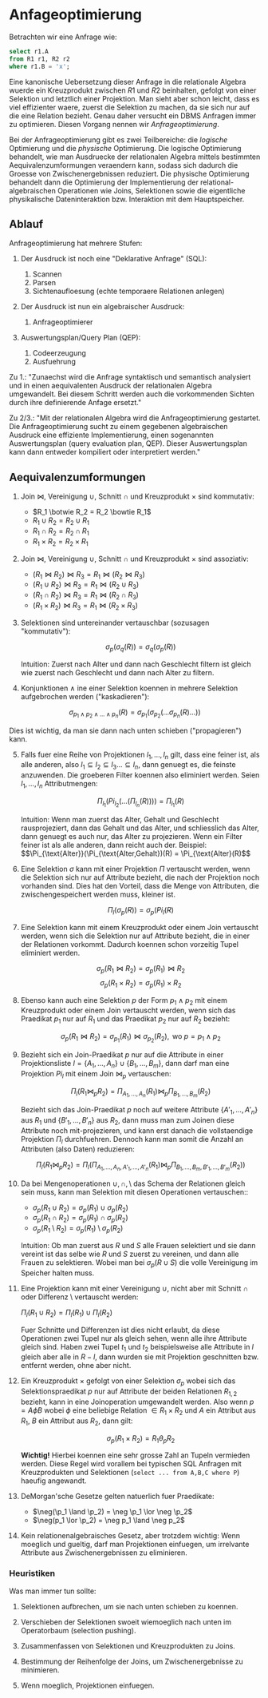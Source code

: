 # Anfageoptimierung

Betrachten wir eine Anfrage wie:

```sql
select r1.A
from R1 r1, R2 r2
where r1.B = 'x';
```

Eine kanonische Uebersetzung dieser Anfrage in die relationale Algebra wuerde
ein Kreuzprodukt zwischen $R1$ und $R2$ beinhalten, gefolgt von einer Selektion
und letztlich einer Projektion. Man sieht aber schon leicht, dass es viel
effizienter waere, zuerst die Selektion zu machen, da sie sich nur auf die eine
Relation bezieht. Genau daher versucht ein DBMS Anfragen immer zu
optimieren. Diesen Vorgang nennen wir *Anfrageoptimierung*.

Bei der Anfrageoptimierung gibt es zwei Teilbereiche: die *logische* Optimierung
und die *physische* Optimierung. Die logische Optimierung behandelt, wie man
Ausdruecke der relationalen Algebra mittels bestimmten Aequivalenzumformungen
veraendern kann, sodass sich dadurch die Groesse von Zwischenergebnissen
reduziert. Die physische Optimierung behandelt dann die Optimierung der
Implementierung der relational-algebraischen Operationen wie Joins, Selektionen
sowie die eigentliche physikalische Dateninteraktion bzw. Interaktion mit dem
Hauptspeicher.

## Ablauf

Anfrageoptimierung hat mehrere Stufen:

1. Der Ausdruck ist noch eine "Deklarative Anfrage" (SQL):
   1. Scannen
   2. Parsen
   3. Sichtenaufloesung (echte temporaere Relationen anlegen)

2. Der Ausdruck ist nun ein algebraischer Ausdruck:
   1. Anfrageoptimierer

3. Auswertungsplan/Query Plan (QEP):
   1. Codeerzeugung
   2. Ausfuehrung

Zu 1.: "Zunaechst wird die Anfrage syntaktisch und semantisch analysiert und in
einen aequivalenten Ausdruck der relationalen Algebra umgewandelt. Bei diesem
Schritt werden auch die vorkommenden Sichten durch ihre definierende Anfage
ersetzt."

Zu 2/3.: "Mit der relationalen Algebra wird die Anfrageoptimierung
gestartet. Die Anfrageoptimierung sucht zu einem gegebenen algebraischen
Ausdruck eine effiziente Implementierung, einen sogenannten Auswertungsplan
(query evaluation plan, QEP). Dieser Auswertungsplan kann dann entweder
kompiliert oder interpretiert werden."

## Aequivalenzumformungen

1. Join $\bowtie$, Vereinigung $\cup$, Schnitt $\cap$ und Kreuzprodukt $\times$
   sind kommutativ:

   * $R_1 \botwie R_2 = R_2 \bowtie R_1$
   * $R_1 \cup R_2 = R_2 \cup R_1$
   * $R_1 \cap R_2 = R_2 \cap R_1$
   * $R_1 \times R_2 = R_2 \times R_1$

2. Join $\bowtie$, Vereinigung $\cup$, Schnitt $\cap$ und Kreuzprodukt $\times$
   sind assoziativ:

   * $(R_1 \bowtie R_2) \bowtie R_3 = R_1 \bowtie (R_2 \bowtie R_3)$
   * $(R_1 \cup R_2) \bowtie R_3 = R_1 \bowtie (R_2 \cup R_3)$
   * $(R_1 \cap R_2) \bowtie R_3 = R_1 \bowtie (R_2 \cap R_3)$
   * $(R_1 \times R_2) \bowtie R_3 = R_1 \bowtie (R_2 \times R_3)$

3. Selektionen sind untereinander vertauschbar (sozusagen "kommutativ"):

   $$\sigma_p(\sigma_q(R)) = \sigma_q(\sigma_p(R))$$

   Intuition: Zuerst nach Alter und dann nach Geschlecht filtern ist gleich wie
   zuerst nach Geschlecht und dann nach Alter zu filtern.

4. Konjunktionen $\land$ ine einer Selektion koennen in mehrere Selektion
   aufgebrochen werden ("kaskadieren"):

  $$\sigma_{p_1 \land p_2 \land ... \land p_n}(R) =
  \sigma_{p_1}(\sigma_{p_2}(...\sigma_{p_n}(R)...))$$

Dies ist wichtig, da man sie dann nach unten schieben ("propagieren") kann.

5. Falls fuer eine Reihe von Projektionen $l_1, ..., l_n$ gilt, dass eine feiner
   ist, als alle anderen, also $l_1 \subseteq l_2 \subseteq l_3 ... \subseteq
   l_n$, dann genuegt es, die feinste anzuwenden. Die groeberen Filter koennen
   also eliminiert werden. Seien $l_1, ..., l_n$ Attributmengen:

   $$\Pi_{l_1}(Pi_{l_2}(... (\Pi_{l_n}(R)))) = \Pi_{l_1}(R)$$

   Intuition: Wenn man zuerst das Alter, Gehalt und Geschlecht rausprojeziert, dann
   das Gehalt und das Alter, und schliesslich das Alter, dann genuegt es auch nur,
   das Alter zu projezieren. Wenn ein Filter feiner ist als alle anderen, dann
   reicht auch der. Beispiel: $$\Pi_{\text{Alter}}(\Pi_{\text{Alter,Gehalt})(R) =
   \Pi_{\text{Alter}(R)$$

6. Eine Selektion $\sigma$ kann mit einer Projektion $\Pi$ vertauscht werden,
   wenn die Selektion sich nur auf Attribute bezieht, die nach der Projektion
   noch vorhanden sind. Dies hat den Vorteil, dass die Menge von Attributen, die
   zwischengespeichert werden muss, kleiner ist.

   $$\Pi_l(\sigma_p(R)) = \sigma_p(Pi_l(R)$$

7. Eine Selektion kann mit einem Kreuzprodukt oder einem Join vertauscht werden,
   wenn sich die Selektion nur auf Attribute bezieht, die in einer der
   Relationen vorkommt. Dadurch koennen schon vorzeitig Tupel eliminiert werden.

   $$\sigma_p(R_1 \bowtie R_2) = \sigma_p(R_1) \bowtie R_2$$
   $$\sigma_p(R_1 \times R_2) = \sigma_p(R_1) \times R_2$$

8. Ebenso kann auch eine Selektion $p$ der Form $p_1 \land p_2$ mit einem
   Kreuzprodukt oder einem Join vertauscht werden, wenn sich das Praedikat $p_1$
   nur auf $R_1$ und das Praedikat $p_2$ nur auf $R_2$ bezieht:

	$$\sigma_p(R_1 \bowtie R_2) = \sigma_{p_1}(R_1) \bowtie \sigma_{p_2}(R_2),
    \text{ wo } p = p_1 \land p_2$$

9. Bezieht sich ein Join-Praedikat $p$ nur auf die Attribute in einer
   Projektionsliste $l = \{A_1, ..., A_n\} \cup \{B_1, ..., B_m\}$, dann darf
   man eine Projektion $Pi_l$ mit einem Join $\bowtie_p$ vertauschen:

   $$\Pi_l(R_1 \bowtie_p R_2) = \Pi_{A_1, ..., A_n}(R_1) \bowtie_p \Pi_{B_1,
   ..., B_m}(R_2)$$

   Bezieht sich das Join-Praedikat $p$ noch auf weitere Attribute $\{A'_1, ...,
   A'_n\}$ aus $R_1$ und $\{B'_1, ..., B'_n\}$ aus $R_2$, dann muss man zum
   Joinen diese Attribute noch mit-projezieren, und kann erst danach die
   vollstaendige Projektion $\Pi_l$ durchfuehren. Dennoch kann man somit die
   Anzahl an Attributen (also Daten) reduzieren:

   $$\Pi_l(R_1 \bowtie_p R_2) = \Pi_l(\Pi_{A_1, ..., A_n, A'_1, ..., A'_n}(R_1)
    \bowtie_p \Pi_{B_1, ..., B_m, B'_1, ..., B'_m}(R_2))$$

10. Da bei Mengenoperationen $\cup, \cap, \setminus$ das Schema der Relationen
    gleich sein muss, kann man Selektion mit diesen Operationen vertauschen::

    * $\sigma_p(R_1 \cup R_2) = \sigma_p(R_1) \cup \sigma_p(R_2)$
	* $\sigma_p(R_1 \cap R_2) = \sigma_p(R_1) \cap \sigma_p(R_2)$
	* $\sigma_p(R_1 \setminus R_2) = \sigma_p(R_1) \setminus \sigma_p(R_2)$

    Intuition: Ob man zuerst aus $R$ und $S$ alle Frauen selektiert und sie dann
    vereint ist das selbe wie $R$ und $S$ zuerst zu vereinen, und dann alle
    Frauen zu selektieren. Wobei man bei $\sigma_p(R \cup S)$ die volle
    Vereinigung im Speicher halten muss.

11. Eine Projektion kann mit einer Vereinigung $\cup$, nicht aber mit Schnitt
    $\cap$ oder Differenz $\setminus$ vertauscht werden:

    $\Pi_l(R_1 \cup R_2) = \Pi_l(R_1) \cup \Pi_l(R_2)$

    Fuer Schnitte und Differenzen ist dies nicht erlaubt, da diese Operationen
    zwei Tupel nur als gleich sehen, wenn alle ihre Attribute gleich sind. Haben
    zwei Tupel $t_1$ und $t_2$ beispielsweise alle Attribute in $l$ gleich aber
    alle in $R - l$, dann wurden sie mit Projektion geschnitten bzw. entfernt
    werden, ohne aber nicht.

12. Ein Kreuzprodukt $\times$ gefolgt von einer Selektion $\sigma_p$ wobei sich
    das Selektionspraedikat $p$ nur auf Attribute der beiden Relationen
    $R_{1,2}$ bezieht, kann in eine Joinoperation umgewandelt werden. Also wenn
    $p = A \phi B$ wobei $\phi$ eine beliebige Relation $\in R_1 \times R_2$ und
    $A$ ein Attribut aus $R_1$, $B$ ein Attribut aus $R_2$, dann gilt:

    $$\sigma_p(R_1 \times R_2) = R_1 \theta_p R_2$$

    __Wichtig!__ Hierbei koennen eine sehr grosse Zahl an Tupeln vermieden
    werden. Diese Regel wird vorallem bei typischen SQL Anfragen mit
    Kreuzprodukten und Selektionen (`select ... from A,B,C where P`) haeufig
    angewandt.

13. DeMorgan'sche Gesetze gelten natuerlich fuer Praedikate:

    * $\neg(\p_1 \land \p_2) = \neg \p_1 \lor \neg \p_2$
	* $\neg(p_1 \lor \p_2) = \neg p_1 \land \neg p_2$

14. Kein relationenalgebraisches Gesetz, aber trotzdem wichtig: Wenn moeglich
    und gueltig, darf man Projektionen einfuegen, um irrelvante Attribute aus
    Zwischenergebnissen zu eliminieren.

### Heuristiken

Was man immer tun sollte:

1. Selektionen aufbrechen, um sie nach unten schieben zu koennen.

2. Verschieben der Selektionen swoeit wiemoeglich nach unten im Operatorbaum
   (selection pushing).

3. Zusammenfassen von Selektionen und Kreuzprodukten zu Joins.

4. Bestimmung der Reihenfolge der Joins, um Zwischenergebnisse zu minimieren.

5. Wenn moeglich, Projektionen einfuegen.
